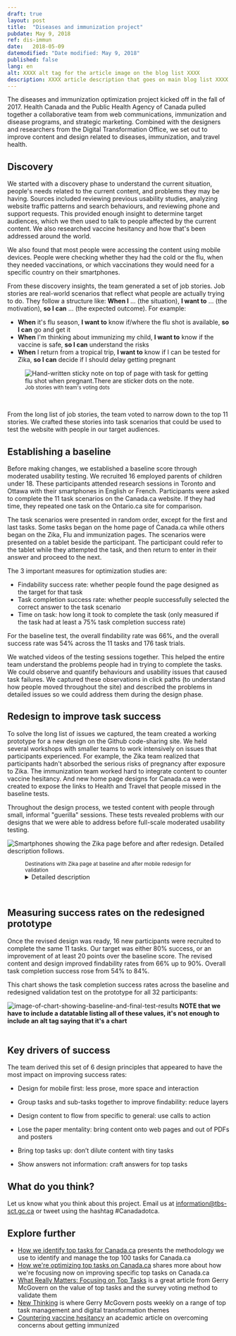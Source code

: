 ```yaml
---
draft: true
layout: post
title:  "Diseases and immunization project"
pubdate: May 9, 2018
ref: dis-immun
date:   2018-05-09
datemodified: "Date modified: May 9, 2018"
published: false
lang: en
alt: XXXX alt tag for the article image on the blog list XXXX
description: XXXX article description that goes on main blog list XXXX
---
```


The diseases and immunization optimization project kicked off in the fall of 2017. Health Canada and the Public Health Agency of Canada pulled together a collaborative team from web communications, immunization and disease programs, and strategic marketing. Combined with the designers and researchers from the Digital Transformation Office, we set out to improve content and design related to diseases, immunization, and travel health. 

## Discovery

We started with a discovery phase to understand the current situation, people's needs related to the current content, and problems they may be having. Sources included reviewing previous usability studies, analyzing website traffic patterns and search behaviours, and reviewing phone and support requests. This provided enough insight to determine target audiences, which we then used to talk to people affected by the current content. We also researched vaccine hesitancy and how that's been addressed around the world. 

We also found that most people were accessing the content using mobile devices. People were checking whether they had the cold or the flu, when they needed vaccinations, or which vaccinations they would need for a specific country on their smartphones.  

From these discovery insights, the team generated a set of job stories. Job stories are real-world scenarios that reflect what people are actually trying to do. They follow a structure like: <strong>When I</strong> &hellip; (the situation), <strong>I want to</strong> &hellip; (the motivation), <strong>so I can</strong> &hellip; (the expected outcome). For example:

* **When** it's flu season, **I want to** know if/where the flu shot is available, **so I can** go and get it
* **When** I'm thinking about immunizing my child, **I want to** know if the vaccine is safe, **so I can** understand the risks
* **When** I return from a tropical trip, **I want to** know if I can be tested for Zika, **so I can** decide if I should delay getting pregnant

<figure>
<img class="img-responsive" alt="Hand-written sticky note on top of page with task for getting flu shot when pregnant.There are sticker dots on the note." src="/images/diseases-maladies-immun/task_JTBD.jpg">
<figcaption><small>Job stories with team's voting dots</small></figcaption>
</figure><br>

From the long list of job stories, the team voted to narrow down to the top 11 stories. We crafted these stories into task scenarios that could be used to test the website with people in our target audiences. 

## Establishing a baseline 

Before making changes, we established a baseline score through moderated usability testing. We recruited 16 employed parents of children under 18. These participants attended research sessions in Toronto and Ottawa with their smartphones in English or French. Participants were asked to complete the 11 task scenarios on the Canada.ca website. If they had time, they repeated one task on the Ontario.ca site for comparison. 

The task scenarios were presented in random order, except for the first and last tasks. Some tasks began on the home page of Canada.ca while others began on the Zika, Flu and immunization pages. The scenarios were presented on a tablet beside the participant. The participant could refer to the tablet while they attempted the task, and then return to enter in their answer and proceed to the next. 
 
The 3 important measures for optimization studies are:
* Findability success rate: whether people found the page designed as the target for that task
* Task completion success rate: whether people successfully selected the correct answer to the task scenario
* Time on task: how long it took to complete the task (only measured if the task had at least a 75% task completion success rate)

For the baseline test, the overall findability rate was 66%, and the overall success rate was 54% across the 11 tasks and 176 task trials. 

We watched videos of the testing sessions together. This helped the entire team understand the problems people had in trying to complete the tasks. We could observe and quantify behaviours and usability issues that caused task failures. We captured these observations in click paths (to understand how people moved throughout the site) and described the problems in detailed issues so we could address them during the design phase.  

## Redesign to improve task success

To solve the long list of issues we captured, the team created a working prototype for a new design on the Github code-sharing site. We held several workshops with smaller teams to work intensively on issues that participants experienced. For example, the Zika team realized that participants hadn't absorbed the serious risks of pregnancy after exposure to Zika. The immunization team worked hard to integrate content to counter vaccine hesitancy. And new home page designs for Canada.ca were created to expose the links to Health and Travel that people missed in the baseline tests. 

Throughout the design process, we tested content with people through small, informal "guerilla" sessions. These tests revealed problems with our designs that we were able to address before full-scale moderated usability testing. 

<img class="img-responsive" alt="Smartphones showing the Zika page before and after redesign. Detailed description follows." src="/images/diseases-maladies-immun/zika_phones.png">
<figure>
<figcaption><small>Destinations with Zika page at baseline and after mobile redesign for validation</small></figcaption>
<details>
<summary>
Detailed description
</summary>
<p>
Two smartphones are shown with 2 different web pages. One is labelled "Baseline", the other "Redesign". In the "Baseline" page, the title is "Countries with recent or ongoing risk of Zika virus infection", followed by 2 long paragraphs of text that are too small to read. Following that is a list of countries beginning with "A", starting with Angola, Anguilla, Antigua and Barbuda, Argentina, and Aruba. An arrow points to the country list with an annotation "Too small to touch. Click to see answer.".</p>
<p>
In the "Redesign" page, the title is "Zika cirus: Destinations with risk of Zika". Below is a list of 6 links that are too small to read, one of which is highlighted. An arrow points to the highlighted link with the annotation "Tasks grouped together. Simplified title".</p>
<p>
Below that is a short paragraph of text too small to read, followed by a search box and a table showing countries with "No risk of Zika", "Low risk of Zika" or "High risk of Zika" next to them. An arrow points to the countries with an annotation "All countries listed. Answers in view."
</p>

</details>

</figure><br />


## Measuring success rates on the redesigned prototype

Once the revised design was ready, 16 new participants were recruited to complete the same 11 tasks. Our target was either 80% success, or an improvement of at least 20 points over the baseline score. The revised content and design improved findability rates from 66% up to 90%. Overall task completion success rose from 54% to 84%.   
 
This chart shows the task completion success rates across the baseline and redesigned validation test on the prototype for all 32 participants:
 
 <div itemprop="text" class="" data="type-text">
      <div class="img-responsive center-block col-md-6">
          <span class=""><img src="../images/diseases-maladies-immun/Baseline_vs_Validation_Success_results.JPG" alt="image-of-chart-showing-baseline-and-final-test-results">
       </span>
	   <strong>NOTE that we have to include a datatable listing all of these values, it's not enough to include an alt tag saying that it's a chart</strong>
       </div>
<br>
 
 ## Key drivers of success 
 
 The team derived this set of 6 design principles that appeared to have the most impact on improving success rates: 
 
* Design for mobile first: less prose, more space and interaction

* Group tasks and sub-tasks together to improve findability: reduce layers

* Design content to flow from specific to general:  use calls to action

* Lose the paper mentality: bring content onto web pages and out of PDFs and posters

* Bring top tasks up: don’t dilute content with tiny tasks 

* Show answers not information: craft answers for top tasks

## What do you think?

Let us know what you think about this project. Email us at <information@tbs-sct.gc.ca> or tweet using the hashtag #Canadadotca.

## Explore further

* [How we identify top tasks for Canada.ca](https://canada-ca.github.io/2017/12/11/top-100-for-gc.html) presents the methodology we use to identify and manage the top 100 tasks for Canada.ca
* [How we're optimizing top tasks on Canada.ca](https://canada-ca.github.io/category/2017/08/21/optimization-overview.html) shares more about how we're focusing now on improving specific top tasks on Canada.ca
* [What Really Matters: Focusing on Top Tasks](https://alistapart.com/article/what-really-matters-focusing-on-top-tasks) is a great article from Gerry McGovern on the value of top tasks and the survey voting method to validate them
* [New Thinking](http://gerrymcgovern.com/new-thinking/) is where Gerry McGovern posts weekly on a range of top task management and digital transformation themes 
* [Countering vaccine hesitancy](http://pediatrics.aappublications.org/content/early/2016/08/25/peds.2016-2146) an academic article on overcoming concerns about getting immunized

<!-- ## Detailed task scenarios as presented to participants -->

<!-- Do we really want to have to maintain this survey forever...? 
You can try out the scenario display process and tasks yourself (select that you are doing the tasks at the Akendi Office) at this SurveyGizmo link: http://ca.surveygizmo.com/s3/50011188/Health-task-display-v1 EN http://ca.surveygizmo.com/s3/50011188/sante-v1 FR -->

<!-- not sure we need to include this stuff
1.This year's flu season could be worse than usual. Find the government’s advice on the most important way to avoid getting the flu. 
2.Your friend put up a post urging her friends not to vaccinate their kids because of the risk of autism. Find some answers that would make you feel ready to discuss it with her.
3. You got a few mosquito bites on your honeymoon down south but you feel fine. Before getting pregnant, you want to make sure you don’t have Zika. Is there a test that can tell if you're infected? 
4. You plan to start a family soon, but want a sunny vacation first. Which of the countries below should you avoid because of the risk of Zika? (For Bermuda, Cuba, Jamaica)
5. Your baby was born on the first of this month. At what age is the first set of vaccinations recommended? (2 months, 4 months, 6 months)
6. It is flu season and a family member is pregnant. Find out whether or not she should get a flu shot while pregnant. 
7. You don't want to miss work tomorrow but should stay away if you have the flu. Yesterday, all of the symptoms below hit - find out which ones are the signal that it's the flu.
8. Find out whether the number of cases of flu last week were higher or lower than usual, to help you decide if you should get a flu shot now or wait.
9. You think you heard something on the news about people being sick in Italy. Is there a particular concern you should be aware of before you go with your baby?
10. You are planning a trip to Mexico. Which specific vaccinations are recommended before you go?
11. The weekly flu report says most cases are an H3N2 flu. Find out if that particular flu is in this year's vaccine in Canada to help persuade your partner to get a flu shot.-->
